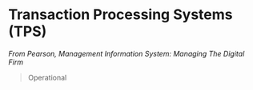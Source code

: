 # Transaction Processing Systems (TPS)
*From Pearson, Management Information System: Managing The Digital Firm*
>Operational 

